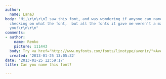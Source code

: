 ```yaml
---
author:
  name: LanaJ
body: "Hi,\r\n\r\nI saw this font, and was wondering if anyone can name it? I tried
  checking on what the font,  but all the fonts it gave me weren't a match.\r\n\r\nthank
  you!\r\n\r\n"
comments:
- author:
    name: Renko
    picture: 111443
  body: Try <a href="http://www.myfonts.com/fonts/linotype/avenir/">Avenir Black</a>
  created: '2013-01-25 13:05:32'
date: '2013-01-25 12:59:17'
title: Can you name this font?

---
```

